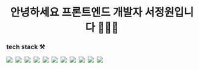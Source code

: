 <h1 align="center"> 안녕하세요 프론트엔드 개발자 서정원입니다 👩🏻‍💻 </h1>

<h3 align="left"> tech stack  ⚒️ </h3>
<p align="left">
  <img src="https://img.shields.io/badge/-HTML5-F05032?style=for-the-badge&logo=html5&logoColor=ffffff"/></a>&nbsp
  <img src="https://img.shields.io/badge/-CSS3-007ACC?style=for-the-badge&logo=css3"/></a>&nbsp
  <img src="https://img.shields.io/badge/-JavaScript-%23F7DF1C?style=for-the-badge&logo=javascript&logoColor=000000&labelColor=%23F7DF1C&color=%23FFCE5A"/></a>&nbsp
  <img src="https://img.shields.io/badge/-TypeScript-007ACC?style=for-the-badge&logo=typescript&logoColor=white"/></a>&nbsp
  <img src="https://img.shields.io/badge/-React-222222?style=for-the-badge&logo=react"/></a>&nbsp
  <img src="https://img.shields.io/badge/-Next.js-000000?style=for-the-badge&logo=Next.js"/></a>&nbsp
  <img src="https://img.shields.io/badge/java-007396?style=for-the-badge&logo=java&logoColor=white"/></a>&nbsp
  <img src="https://img.shields.io/badge/Python-3776AB?style=for-the-badge&logo=Python&logoColor=white"/></a>&nbsp
  <img src="https://img.shields.io/badge/C++-00599C?style=for-the-badge&logo=C%2B%2B&logoColor=white"/></a>&nbsp
  <img src="https://img.shields.io/badge/MySQL-4479A1?style=for-the-badge&logo=MySQL&logoColor=white"/></a>&nbsp
  <img src="https://img.shields.io/badge/-Git-F05032?style=for-the-badge&logo=git&logoColor=ffffff"/></a>&nbsp
</p>
